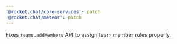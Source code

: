 ```yaml
---
'@rocket.chat/core-services': patch
'@rocket.chat/meteor': patch
---
```


Fixes `teams.addMembers` API to assign team member roles properly.
